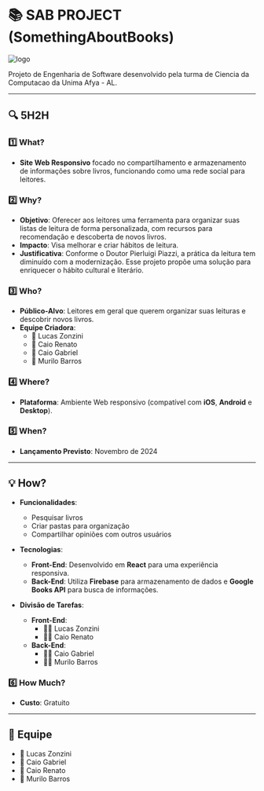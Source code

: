 # 📚 SAB PROJECT (SomethingAboutBooks)
![logo](https://github.com/user-attachments/assets/8edb2e03-4288-4f63-ad62-fca9771247ac)

Projeto de Engenharia de Software desenvolvido pela turma de Ciencia da Computacao da Unima Afya - AL.

---

## 🔍 5H2H

### 1️⃣ What?
- **Site Web Responsivo** focado no compartilhamento e armazenamento de informações sobre livros, funcionando como uma rede social para leitores.

### 2️⃣ Why?
- **Objetivo**: Oferecer aos leitores uma ferramenta para organizar suas listas de leitura de forma personalizada, com recursos para recomendação e descoberta de novos livros.
- **Impacto**: Visa melhorar e criar hábitos de leitura.
- **Justificativa**: Conforme o Doutor Pierluigi Piazzi, a prática da leitura tem diminuído com a modernização. Esse projeto propõe uma solução para enriquecer o hábito cultural e literário.

### 3️⃣ Who?
- **Público-Alvo**: Leitores em geral que querem organizar suas leituras e descobrir novos livros.
- **Equipe Criadora**:
  - 👤 Lucas Zonzini
  - 👤 Caio Renato
  - 👤 Caio Gabriel
  - 👤 Murilo Barros

### 4️⃣ Where?
- **Plataforma**: Ambiente Web responsivo (compatível com **iOS**, **Android** e **Desktop**).

### 5️⃣ When?
- **Lançamento Previsto**: Novembro de 2024

---

## 💡 How?

- **Funcionalidades**:
  - Pesquisar livros
  - Criar pastas para organização
  - Compartilhar opiniões com outros usuários

- **Tecnologias**:
  - **Front-End**: Desenvolvido em **React** para uma experiência responsiva.
  - **Back-End**: Utiliza **Firebase** para armazenamento de dados e **Google Books API** para busca de informações.

- **Divisão de Tarefas**:
  - **Front-End**:
    - 👨‍💻 Lucas Zonzini
    - 👨‍💻 Caio Renato
  - **Back-End**:
    - 👨‍💻 Caio Gabriel
    - 👨‍💻 Murilo Barros

### 6️⃣ How Much?
- **Custo**: Gratuito

---

## 👥 Equipe
- 👤 Lucas Zonzini
- 👤 Caio Gabriel
- 👤 Caio Renato
- 👤 Murilo Barros

